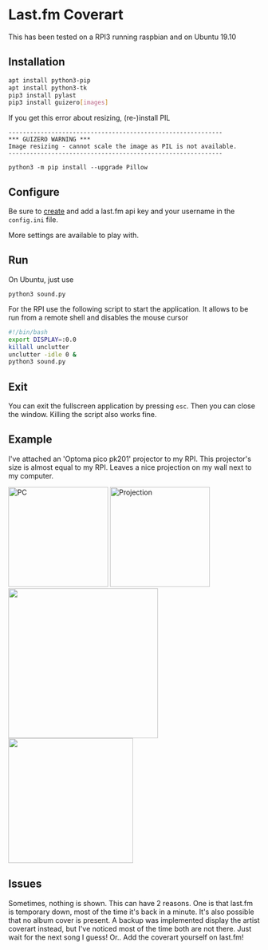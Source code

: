# Last.fm Coverart

This has been tested on a RPI3 running raspbian and on Ubuntu 19.10

## Installation
```bash
apt install python3-pip
apt install python3-tk
pip3 install pylast
pip3 install guizero[images]
```
If you get this error about resizing, (re-)install PIL
```
------------------------------------------------------------
*** GUIZERO WARNING ***
Image resizing - cannot scale the image as PIL is not available.
------------------------------------------------------------
```
```
python3 -m pip install --upgrade Pillow
```
## Configure
Be sure to [create](https://www.last.fm/api/) and add a last.fm api key and your username in the `config.ini` file.

More settings are available to play with.

## Run
On Ubuntu, just use
```
python3 sound.py
```
For the RPI use the following script to start the application.
It allows to be run from a remote shell and disables the mouse cursor
```bash
#!/bin/bash
export DISPLAY=:0.0
killall unclutter
unclutter -idle 0 &
python3 sound.py
```

## Exit
You can exit the fullscreen application by pressing `esc`. Then you can close the window.
Killing the script also works fine.

## Example
I've attached an 'Optoma pico pk201' projector to my RPI. This projector's size is almost equal to my RPI.
Leaves a nice projection on my wall next to my computer.

<img src="https://i.ibb.co/WnZ7Hw5/Screenshot-from-2020-05-27-13-50-27.png" width="200" height="200" alt="PC" />
<img src="https://i.ibb.co/DtKTf7D/IMG-20200527-134202-01.jpg" width="200" height="200" alt="Projection" />
<img src="https://i.ibb.co/HHSD08t/IMG-20200527-151156.jpg" width="300"/>
<img src="https://i.ibb.co/3rS8VGh/IMG-20200527-151246-01.jpg" width="250"/>

## Issues
Sometimes, nothing is shown. This can have 2 reasons. One is that last.fm is temporary down, most of the time it's back in a minute.
It's also possible that no album cover is present. A backup was implemented display the artist coverart instead, but I've noticed most of the time both are not there. Just wait for the next song I guess! Or.. Add the coverart yourself on last.fm!
